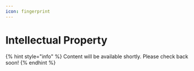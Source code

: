 ```yaml
---
icon: fingerprint
---
```


# Intellectual Property

{% hint style="info" %}
Content will be available shortly. Please check back soon!
{% endhint %}
